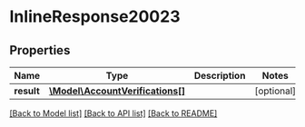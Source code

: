 # InlineResponse20023

## Properties
Name | Type | Description | Notes
------------ | ------------- | ------------- | -------------
**result** | [**\Model\AccountVerifications[]**](AccountVerifications.md) |  | [optional] 

[[Back to Model list]](../README.md#documentation-for-models) [[Back to API list]](../README.md#documentation-for-api-endpoints) [[Back to README]](../README.md)


